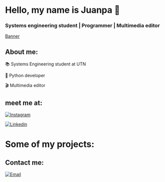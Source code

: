 # Hello, my name is Juanpa 👋
### Systems engineering student | Programmer | Multimedia editor

[Banner](https://github.com/user-attachments/assets/5d1119d4-1b9b-46a2-b717-3a405318471b)


## About me:

📚 Systems Engineering student at UTN

🐍 Python developer

🎬 Multimedia editor

## meet me at:
[![Instagram](https://img.shields.io/badge/Instagram-IamJuanpax-00FFFF?style=for-the-badge&logo=instagram&logoColor=white&labelColor=101010)](https://www.instagram.com/iamjuanpax/)

[![Linkedin](https://img.shields.io/badge/Linkedin-IamJuanpax-00FFFF?style=for-the-badge&logo=linkedin&logoColor=white&labelColor=101010)](https://www.linkedin.com/in/juan-pablo-britos/)

# Some of my projects:

## Contact me:

[![Email](https://img.shields.io/badge/Email-Send_me_message-orange?style=for-the-badge&logo=gmail&logoColor=white&labelColor=101010)](https://mail.google.com/mail/?view=cm&fs=1&to=jubritos20@gmail.com)
